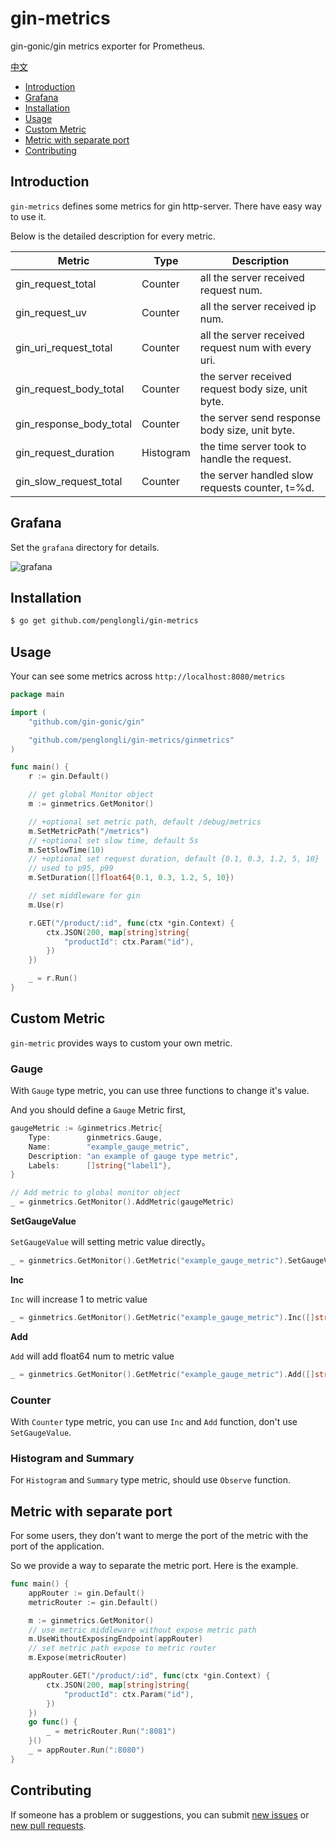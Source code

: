 # gin-metrics
gin-gonic/gin metrics exporter for Prometheus.

[中文](README_zh.md)

- [Introduction](#Introduction)
- [Grafana](#Grafana)
- [Installation](#Installation)
- [Usage](#Usage)
- [Custom Metric](#Custom-Metric)
- [Metric with separate port](#Metric-with-separate-port)
- [Contributing](#Contributing)

## Introduction

`gin-metrics` defines some metrics for gin http-server. There have easy way to use it.

Below is the detailed description for every metric.

| Metric                  | Type      | Description                                         |
| ----------------------- | --------- | --------------------------------------------------- |
| gin_request_total       | Counter   | all the server received request num.                |
| gin_request_uv          | Counter   | all the server received ip num.                     |
| gin_uri_request_total   | Counter   | all the server received request num with every uri. |
| gin_request_body_total  | Counter   | the server received request body size, unit byte.   |
| gin_response_body_total | Counter   | the server send response body size, unit byte.      |
| gin_request_duration    | Histogram | the time server took to handle the request.         |
| gin_slow_request_total  | Counter   | the server handled slow requests counter, t=%d.     |


## Grafana


Set the `grafana` directory for details.

![grafana](./grafana/grafana.png)


## Installation

```bash
$ go get github.com/penglongli/gin-metrics
```

## Usage

Your can see some metrics across `http://localhost:8080/metrics`

```go
package main

import (
	"github.com/gin-gonic/gin"

	"github.com/penglongli/gin-metrics/ginmetrics"
)

func main() {
	r := gin.Default()

	// get global Monitor object
	m := ginmetrics.GetMonitor()

	// +optional set metric path, default /debug/metrics
	m.SetMetricPath("/metrics")
	// +optional set slow time, default 5s
	m.SetSlowTime(10)
	// +optional set request duration, default {0.1, 0.3, 1.2, 5, 10}
	// used to p95, p99
	m.SetDuration([]float64{0.1, 0.3, 1.2, 5, 10})

	// set middleware for gin
	m.Use(r)

	r.GET("/product/:id", func(ctx *gin.Context) {
		ctx.JSON(200, map[string]string{
			"productId": ctx.Param("id"),
		})
	})

	_ = r.Run()
}
```

## Custom Metric

`gin-metric` provides ways to custom your own metric.

### Gauge

With `Gauge` type metric, you can use three functions to change it's value.

And you should define a `Gauge` Metric first, 

```go
gaugeMetric := &ginmetrics.Metric{
    Type:        ginmetrics.Gauge,
    Name:        "example_gauge_metric",
    Description: "an example of gauge type metric",
    Labels:      []string{"label1"},
}

// Add metric to global monitor object
_ = ginmetrics.GetMonitor().AddMetric(gaugeMetric)
```

**SetGaugeValue** 

`SetGaugeValue` will setting metric value directly。

```go
_ = ginmetrics.GetMonitor().GetMetric("example_gauge_metric").SetGaugeValue([]string{"label_value1"}, 0.1)
```

**Inc**

`Inc` will increase 1 to metric value

```go
_ = ginmetrics.GetMonitor().GetMetric("example_gauge_metric").Inc([]string{"label_value1"})
```

**Add**

`Add` will add float64 num to metric value

```go
_ = ginmetrics.GetMonitor().GetMetric("example_gauge_metric").Add([]string{"label_value1"}, 0.2)
```

### Counter

With `Counter` type metric, you can use `Inc` and `Add` function, don't use `SetGaugeValue`.


### Histogram and Summary

For `Histogram` and `Summary` type metric, should use `Observe` function.

## Metric with separate port

For some users, they don't want to merge the port of the metric with the port of the application.

So we provide a way to separate the metric port. Here is the example.

```go
func main() {
	appRouter := gin.Default()
	metricRouter := gin.Default()

	m := ginmetrics.GetMonitor()
	// use metric middleware without expose metric path
	m.UseWithoutExposingEndpoint(appRouter)
	// set metric path expose to metric router
	m.Expose(metricRouter)

	appRouter.GET("/product/:id", func(ctx *gin.Context) {
		ctx.JSON(200, map[string]string{
			"productId": ctx.Param("id"),
		})
	})
	go func() {
		_ = metricRouter.Run(":8081")
	}()
	_ = appRouter.Run(":8080")
}
```

## Contributing

If someone has a problem or suggestions, you can submit [new issues](https://github.com/penglongli/gin-metrics/issues/new) 
or [new pull requests](https://github.com/penglongli/gin-metrics/pulls). 

